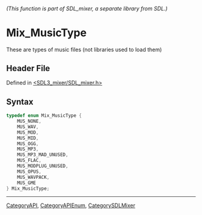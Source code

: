 ###### (This function is part of SDL_mixer, a separate library from SDL.)
# Mix_MusicType

These are types of music files (not libraries used to load them)

## Header File

Defined in [<SDL3_mixer/SDL_mixer.h>](https://github.com/libsdl-org/SDL_mixer/blob/main/include/SDL3_mixer/SDL_mixer.h)

## Syntax

```c
typedef enum Mix_MusicType {
    MUS_NONE,
    MUS_WAV,
    MUS_MOD,
    MUS_MID,
    MUS_OGG,
    MUS_MP3,
    MUS_MP3_MAD_UNUSED,
    MUS_FLAC,
    MUS_MODPLUG_UNUSED,
    MUS_OPUS,
    MUS_WAVPACK,
    MUS_GME
} Mix_MusicType;
```

----
[CategoryAPI](CategoryAPI), [CategoryAPIEnum](CategoryAPIEnum), [CategorySDLMixer](CategorySDLMixer)

